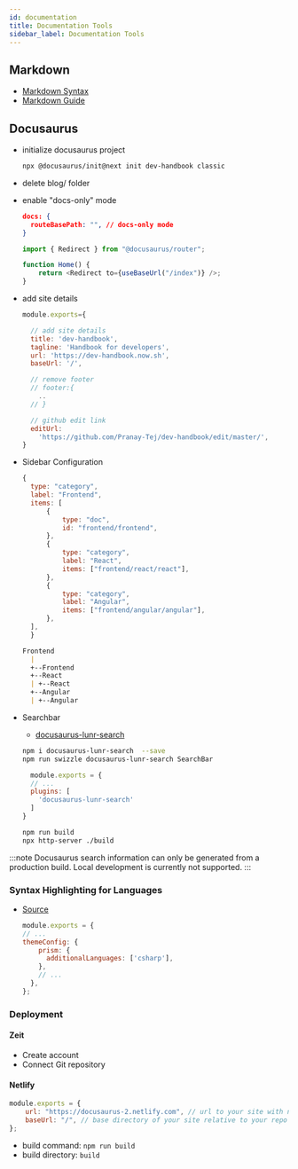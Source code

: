 ```yaml
---
id: documentation
title: Documentation Tools
sidebar_label: Documentation Tools
---
```


## Markdown

- [Markdown Syntax](https://daringfireball.net/projects/markdown/syntax)
- [Markdown Guide](https://markdown-guide.readthedocs.io/en/latest/index.html)

## Docusaurus

- initialize docusaurus project

    ```bash title="terminal"
    npx @docusaurus/init@next init dev-handbook classic

    ```

- delete blog/ folder
- enable "docs-only" mode

    ```json title="docusaurus.config"
    docs: {
      routeBasePath: "", // docs-only mode
    }
    ```

    ```js title="index.js"
    import { Redirect } from "@docusaurus/router";

    function Home() {
        return <Redirect to={useBaseUrl("/index")} />;
    }
    ```

- add site details

    ```js title="docusaurus.config.js"
    module.exports={

      // add site details
      title: 'dev-handbook',
      tagline: 'Handbook for developers',
      url: 'https://dev-handbook.now.sh',
      baseUrl: '/',

      // remove footer
      // footer:{
        ..
      // }

      // github edit link
      editUrl:
        'https://github.com/Pranay-Tej/dev-handbook/edit/master/',
    }
    ```

- Sidebar Configuration

    ```js sidebar.js
    {
      type: "category",
      label: "Frontend",
      items: [
          {
              type: "doc",
              id: "frontend/frontend",
          },
          {
              type: "category",
              label: "React",
              items: ["frontend/react/react"],
          },
          {
              type: "category",
              label: "Angular",
              items: ["frontend/angular/angular"],
          },
      ],
      }
    ```

    ```md title="Resulting Sidebar"
    Frontend
      |
      +--Frontend
      +--React
      | +--React
      +--Angular
      | +--Angular
    ```

- Searchbar
  - [docusaurus-lunr-search](https://github.com/lelouch77/docusaurus-lunr-search)
  
  ```bash title="project_folder"
  npm i docusaurus-lunr-search  --save
  npm run swizzle docusaurus-lunr-search SearchBar

  ```
  
  ```js title="docusaurus.config.js"
    module.exports = {
    // ...
    plugins: [
      'docusaurus-lunr-search'
    ]
  }
  ```
  
  ```bash title="project_folder"
  npm run build
  npx http-server ./build

  ```

:::note
Docusaurus search information can only be generated from a production build. Local development is currently not supported.
:::

### Syntax Highlighting for Languages

- [Source](https://v2.docusaurus.io/docs/markdown-features/#syntax-highlighting)

  ```js title="docusaurus.config.js"
  module.exports = {
  // ...
  themeConfig: {
      prism: {
        additionalLanguages: ['csharp'],
      },
      // ...
    },
  };
  ```

### Deployment

#### Zeit

- Create account
- Connect Git repository

#### Netlify

  ```js title="docusaurus.config.js"
  module.exports = {
      url: "https://docusaurus-2.netlify.com", // url to your site with no trailing slash
      baseUrl: "/", // base directory of your site relative to your repo
  };
  ```

- build command: `npm run build`
- build directory: `build`
